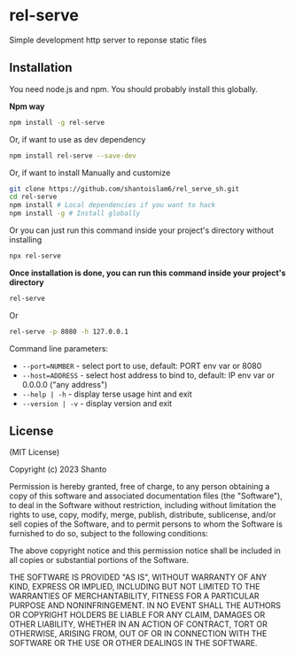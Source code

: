 # rel-serve

Simple development http server to reponse static files

Installation
------------

You need node.js and npm. You should probably install this globally.

**Npm way**
```sh
npm install -g rel-serve
```
Or, if want to use as dev dependency 

```sh
npm install rel-serve --save-dev
```
Or, if want to install Manually and customize
```sh
git clone https://github.com/shantoislam6/rel_serve_sh.git
cd rel-serve
npm install # Local dependencies if you want to hack
npm install -g # Install globally
```

Or you can just run this command inside your project's directory without installing 
```sh 
npx rel-serve
```

**Once installation is done, you can run this command inside your project's directory**
```sh
rel-serve
```
Or

```sh 
rel-serve -p 8080 -h 127.0.0.1
```



Command line parameters:

* `--port=NUMBER` - select port to use, default: PORT env var or 8080
* `--host=ADDRESS` - select host address to bind to, default: IP env var or 0.0.0.0 ("any address")
* `--help | -h` - display terse usage hint and exit
* `--version | -v` - display version and exit

License
-------

(MIT License)

Copyright (c) 2023 Shanto

Permission is hereby granted, free of charge, to any person obtaining a copy of this software and associated documentation files (the "Software"), to deal in the Software without restriction, including without limitation the rights to use, copy, modify, merge, publish, distribute, sublicense, and/or sell copies of the Software, and to permit persons to whom the Software is furnished to do so, subject to the following conditions:

The above copyright notice and this permission notice shall be included in all copies or substantial portions of the Software.

THE SOFTWARE IS PROVIDED "AS IS", WITHOUT WARRANTY OF ANY KIND, EXPRESS OR IMPLIED, INCLUDING BUT NOT LIMITED TO THE WARRANTIES OF MERCHANTABILITY, FITNESS FOR A PARTICULAR PURPOSE AND NONINFRINGEMENT. IN NO EVENT SHALL THE AUTHORS OR COPYRIGHT HOLDERS BE LIABLE FOR ANY CLAIM, DAMAGES OR OTHER LIABILITY, WHETHER IN AN ACTION OF CONTRACT, TORT OR OTHERWISE, ARISING FROM, OUT OF OR IN CONNECTION WITH THE SOFTWARE OR THE USE OR OTHER DEALINGS IN THE SOFTWARE.

